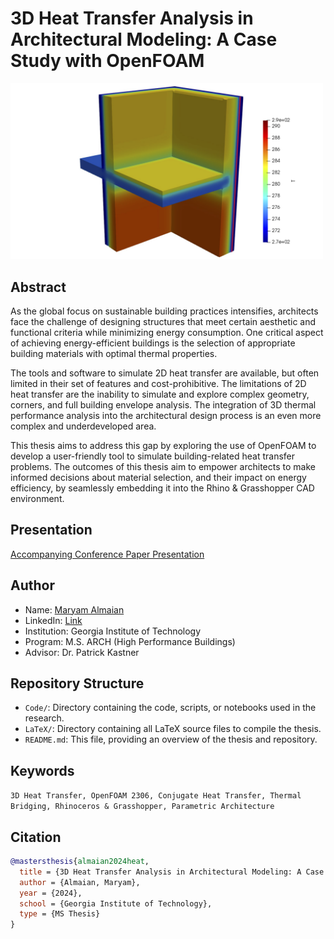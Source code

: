 # 3D Heat Transfer Analysis in Architectural Modeling: A Case Study with OpenFOAM

<img src="https://raw.githubusercontent.com/SustainableUrbanSystemsLab/MT-3D-Heat-Transfer-Analysis-in-Architectural-Modeling/main/LaTeX/Figures/newvalleg.png" width="500px">

## Abstract

As the global focus on sustainable building practices intensifies, architects face the challenge of designing structures that meet certain aesthetic and functional criteria while minimizing energy consumption. One critical aspect of achieving energy-efficient buildings is the selection of appropriate building materials with optimal thermal properties.

The tools and software to simulate 2D heat transfer are available, but often limited in their set of features and cost-prohibitive. The limitations of 2D heat transfer are the inability to simulate and explore complex geometry, corners, and full building envelope analysis. The integration of 3D thermal performance analysis into the architectural design process is an even more complex and underdeveloped area.

This thesis aims to address this gap by exploring the use of OpenFOAM to develop a user-friendly tool to simulate building-related heat transfer problems. The outcomes of this thesis aim to empower architects to make informed decisions about material selection, and their impact on energy efficiency, by seamlessly embedding it into the Rhino & Grasshopper CAD environment.

## Presentation

[Accompanying Conference Paper Presentation](https://www.youtube.com/watch?v=Wp8I9--Jn_8)


## Author

- Name: [Maryam Almaian](mailto:Malmaian3@gatech.edu)
- LinkedIn: [Link](https://www.linkedin.com/in/maryam-almaian/)
- Institution: Georgia Institute of Technology
- Program: M.S. ARCH (High Performance Buildings)
- Advisor: Dr. Patrick Kastner

## Repository Structure

- `Code/`: Directory containing the code, scripts, or notebooks used in the research.
- `LaTeX/`: Directory containing all LaTeX source files to compile the thesis.
- `README.md`: This file, providing an overview of the thesis and repository.

## Keywords

`3D Heat Transfer, OpenFOAM 2306, Conjugate Heat Transfer, Thermal Bridging, Rhinoceros & Grasshopper, Parametric Architecture`

## Citation

```bibtex
@mastersthesis{almaian2024heat,
  title = {3D Heat Transfer Analysis in Architectural Modeling: A Case Study with OpenFOAM},
  author = {Almaian, Maryam},
  year = {2024},
  school = {Georgia Institute of Technology},
  type = {MS Thesis}
}
```
